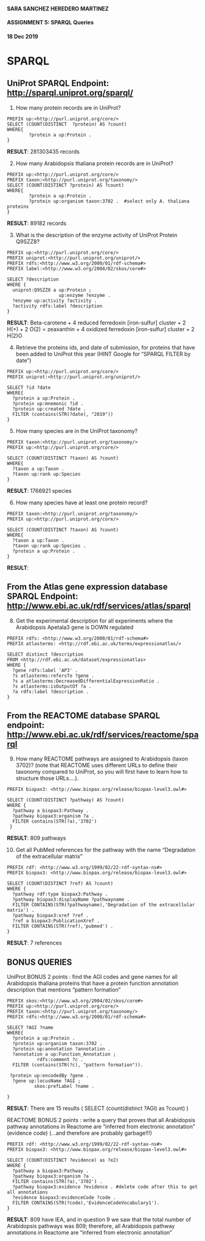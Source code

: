 #### SARA SANCHEZ HEREDERO MARTINEZ
#### ASSIGNMENT 5: SPARQL Queries
#### 18 Dec 2019

# SPARQL

## UniProt SPARQL Endpoint: http://sparql.uniprot.org/sparql/

1. How many protein records are in UniProt? 
```
PREFIX up:<http://purl.uniprot.org/core/> 
SELECT (COUNT(DISTINCT  ?protein) AS ?count)
WHERE{ 
        ?protein a up:Protein .
}
```
**RESULT**: 281303435 records 



2. How many Arabidopsis thaliana protein records are in UniProt? 
```
PREFIX up:<http://purl.uniprot.org/core/> 
PREFIX taxon:<http://purl.uniprot.org/taxonomy/> 
SELECT (COUNT(DISTINCT ?protein) AS ?count)
WHERE{ 
        ?protein a up:Protein .
        ?protein up:organism taxon:3702 .  #select only A. thaliana proteins
}

```
**RESULT**: 89182 records 



3. What is the description of the enzyme activity of UniProt Protein Q9SZZ8? 
```
PREFIX up:<http://purl.uniprot.org/core/> 
PREFIX uniprot:<http://purl.uniprot.org/uniprot/> 
PREFIX rdfs:<http://www.w3.org/2000/01/rdf-schema#> 
PREFIX label:<http://www.w3.org/2004/02/skos/core#>

SELECT ?description
WHERE {
  uniprot:Q9SZZ8 a up:Protein ;
                   up:enzyme ?enzyme .  
  ?enzyme up:activity ?activity .
  ?activity rdfs:label ?description
}
```
**RESULT**: Beta-carotene + 4 reduced ferredoxin [iron-sulfur] cluster + 2 H(+) + 2 O(2) = zeaxanthin + 4 oxidized ferredoxin [iron-sulfur] cluster + 2 H(2)O




4. Retrieve the proteins ids, and date of submission, for proteins that have been added to UniProt this year (HINT Google for “SPARQL FILTER by date”)
```
PREFIX up:<http://purl.uniprot.org/core/> 
PREFIX uniprot:<http://purl.uniprot.org/uniprot/> 

SELECT ?id ?date
WHERE{
  ?protein a up:Protein . 
  ?protein up:mnemonic ?id .
  ?protein up:created ?date .
  FILTER (contains(STR(?date), "2019"))
}
```



5. How many species are in the UniProt taxonomy? 
```
PREFIX taxon:<http://purl.uniprot.org/taxonomy/> 
PREFIX up:<http://purl.uniprot.org/core/> 

SELECT (COUNT(DISTINCT ?taxon) AS ?count)
WHERE{
  ?taxon a up:Taxon .
  ?taxon up:rank up:Species 
}
```
**RESULT**: 1766921 species



6. How many species have at least one protein record? 
```
PREFIX taxon:<http://purl.uniprot.org/taxonomy/> 
PREFIX up:<http://purl.uniprot.org/core/> 

SELECT (COUNT(DISTINCT ?taxon) AS ?count)
WHERE{
  ?taxon a up:Taxon .
  ?taxon up:rank up:Species .
  ?protein a up:Protein .  
}
```
**RESULT**: 


## From the Atlas gene expression database SPARQL Endpoint: http://www.ebi.ac.uk/rdf/services/atlas/sparql


8. Get the experimental description for all experiments where the Arabidopsis Apetala3 gene is DOWN regulated
```
PREFIX rdfs: <http://www.w3.org/2000/01/rdf-schema#>
PREFIX atlasterms: <http://rdf.ebi.ac.uk/terms/expressionatlas/>

SELECT distinct ?description
FROM <http://rdf.ebi.ac.uk/dataset/expressionatlas>
WHERE {            
  ?gene rdfs:label 'AP3' .
  ?s atlasterms:refersTo ?gene .
  ?s a atlasterms:DecreasedDifferentialExpressionRatio .
  ?s atlasterms:isOutputOf ?a .
  ?a rdfs:label ?description .
}
```


## From the REACTOME database SPARQL endpoint: http://www.ebi.ac.uk/rdf/services/reactome/sparql

9. How many REACTOME pathways are assigned to Arabidopsis (taxon 3702)? (note that REACTOME uses different URLs to define their taxonomy compared to UniProt, so you will first have to learn how to structure those URLs….). 
```
PREFIX biopax3: <http://www.biopax.org/release/biopax-level3.owl#>

SELECT (COUNT(DISTINCT ?pathway) AS ?count)
WHERE {
  ?pathway a biopax3:Pathway .
  ?pathway biopax3:organism ?a .
  FILTER contains(STR(?a),'3702')
 }  
```
**RESULT**: 809 pathways


10. Get all PubMed references for the pathway with the name “Degradation of the extracellular matrix”
```
PREFIX rdf: <http://www.w3.org/1999/02/22-rdf-syntax-ns#>
PREFIX biopax3: <http://www.biopax.org/release/biopax-level3.owl#>

SELECT (COUNT(DISTINCT ?ref) AS ?count)
WHERE {
  ?pathway rdf:type biopax3:Pathway .
  ?pathway biopax3:displayName ?pathwayname .
  FILTER CONTAINS(STR(?pathwayname),'Degradation of the extracellular matrix') .
  ?pathway biopax3:xref ?ref .
  ?ref a biopax3:PublicationXref .
  FILTER CONTAINS(STR(?ref),'pubmed') .
}
```
**RESULT**: 7 references



## BONUS QUERIES


UniProt BONUS 2 points : find the AGI codes and gene names for all Arabidopsis thaliana proteins that have a protein function annotation description that mentions “pattern formation”
```
PREFIX skos:<http://www.w3.org/2004/02/skos/core#> 
PREFIX up:<http://purl.uniprot.org/core/> 
PREFIX taxon:<http://purl.uniprot.org/taxonomy/> 
PREFIX rdfs:<http://www.w3.org/2000/01/rdf-schema#> 

SELECT ?AGI ?name
WHERE{ 
  ?protein a up:Protein .
  ?protein up:organism taxon:3702 . 
  ?protein up:annotation ?annotation .
  ?annotation a up:Function_Annotation ;
           rdfs:comment ?c .
  FILTER (contains(STR(?c), "pattern formation")).

 ?protein up:encodedBy ?gene .
  ?gene up:locusName ?AGI ; 
     	  skos:prefLabel ?name . 

}
```
**RESULT**: There are 15 results ( SELECT (count(distinct ?AGI) as ?count) )



REACTOME BONUS 2 points : write a query that proves that all Arabidopsis pathway annotations in Reactome are “inferred from electronic annotation” (evidence code) (...and therefore are probably garbage!!!)
```
PREFIX rdf: <http://www.w3.org/1999/02/22-rdf-syntax-ns#>
PREFIX biopax3: <http://www.biopax.org/release/biopax-level3.owl#>

SELECT (COUNT(DISTINCT ?evidence) as ?e2)
WHERE {
  ?pathway a biopax3:Pathway .
  ?pathway biopax3:organism ?a .
  FILTER contains(STR(?a),'3702') . 
  ?pathway biopax3:evidence ?evidence . #delete code after this to get all annotations
  ?evidence biopax3:evidenceCode ?code .
  FILTER CONTAINS(STR(?code),'EvidenceCodeVocabulary1').   
}
```
**RESULT**: 809 have IEA, and in question 9 we saw that the total number of Arabidopsis pathways was 809; therefore, all Arabidopsis pathway annotations in Reactome are “inferred from electronic annotation”
